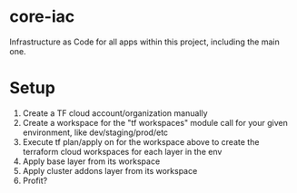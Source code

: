 # core-iac
Infrastructure as Code for all apps within this project, including the main one.

# Setup
1. Create a TF cloud account/organization manually
2. Create a workspace for the "tf workspaces" module call for your given environment, like dev/staging/prod/etc
3. Execute tf plan/apply on for the workspace above to create the terraform cloud workspaces for each layer in the env
4. Apply base layer from its workspace
5. Apply cluster addons layer from its workspace
6. Profit?
